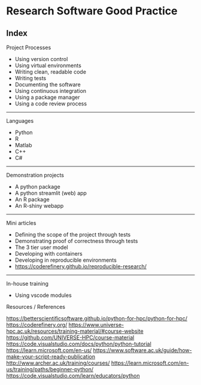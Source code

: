 # Research Software Good Practice

## Index

Project Processes

- Using version control
- Using virtual environments
- Writing clean, readable code
- Writing tests
- Documenting the software
- Using continuous integration
- Using a package manager
- Using a code review process

---  

Languages
- Python
- R
- Matlab
- C++
- C#

---  

Demonstration projects
- A python package
- A python streamlit (web) app
- An R package
- An R-shiny webapp

---  

Mini articles

- Defining the scope of the project through tests  
- Demonstrating proof of correctness through tests  
- The 3 tier user model  
- Developing with containers  
- Developing in reproducible environments
- https://coderefinery.github.io/reproducible-research/

---  

In-house training

- Using vscode modules 

Resources / References

https://betterscientificsoftware.github.io/python-for-hpc/python-for-hpc/
https://coderefinery.org/
https://www.universe-hpc.ac.uk/resources/training-material/#course-website
https://github.com/UNIVERSE-HPC/course-material
https://code.visualstudio.com/docs/python/python-tutorial
https://learn.microsoft.com/en-us/
https://www.software.ac.uk/guide/how-make-your-script-ready-publication
http://www.archer.ac.uk/training/courses/
https://learn.microsoft.com/en-us/training/paths/beginner-python/
https://code.visualstudio.com/learn/educators/python




